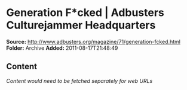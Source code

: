 # Generation F*cked | Adbusters Culturejammer Headquarters

**Source:** http://www.adbusters.org/magazine/71/generation-fcked.html
**Folder:** Archive
**Added:** 2011-08-17T21:48:49




## Content
*Content would need to be fetched separately for web URLs*
